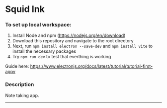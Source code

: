# Squid Ink
### To set up local workspace:
1. Install Node and npm (https://nodejs.org/en/download)
2. Download this repository and navigate to the root directory
3. Next, run `npm install electron --save-dev` and `npm install vite` to install the necessary packages
4. Try `npm run dev` to test that everthing is working

Guide here: https://www.electronjs.org/docs/latest/tutorial/tutorial-first-appv

### Description
Note taking app.

---
